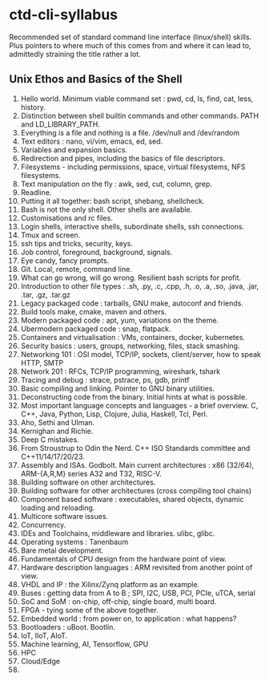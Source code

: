 # ctd-cli-syllabus
Recommended set of standard command line interface (linux/shell) skills.  Plus pointers to where
much of this comes from and where it can lead to, admittedly straining the title rather a lot.

## Unix Ethos and Basics of the Shell

1. Hello world.  Minimum viable command set : pwd, cd, ls, find, cat, less, history.
2. Distinction between shell builtin commands and other commands.  PATH and LD_LIBRARY_PATH.
3. Everything is a file and nothing is a file.  /dev/null and /dev/random
4. Text editors : nano, vi/vim, emacs, ed, sed.
5. Variables and expansion basics.
6. Redirection and pipes, including the basics of file descriptors.
7. Filesystems - including permissions, space, virtual filesystems, NFS filesystems.
8. Text manipulation on the fly : awk, sed, cut, column, grep.
9. Readline.
10. Putting it all together: bash script, shebang, shellcheck.
11. Bash is not the only shell.  Other shells are available.
12. Customisations and rc files.
13. Login shells, interactive shells, subordinate shells, ssh connections.
14. Tmux and screen.
15. ssh tips and tricks, security, keys.
16. Job control, foreground, background, signals.
17. Eye candy, fancy prompts.
18. Git.  Local, remote, command line.
19. What can go wrong, will go wrong.  Resilient bash scripts for profit.
20. Introduction to other file types : .sh, .py, .c, .cpp, .h, .o, .a, .so, .java, .jar, .tar, .gz, .tar.gz
21. Legacy packaged code : tarballs, GNU make, autoconf and friends.
22. Build tools make, cmake, maven and others.
23. Modern packaged code : apt, yum, variations on the theme.
24. Ubermodern packaged code : snap, flatpack.
25. Containers and virtualisation : VMs, containers, docker, kubernetes.
26. Security basics : users, groups, networking, files, stack smashing.
27. Networking 101 : OSI model, TCP/IP, sockets, client/server, how to speak HTTP, SMTP
28. Network 201 : RFCs, TCP/IP programming, wireshark, tshark
29. Tracing and debug : strace, pstrace, ps, gdb, printf
30. Basic compiling and linking. Pointer to GNU binary utilities.
31. Deconstructing code from the binary.  Initial hints at what is possible.
32. Most important language concepts and languages - a brief overview.  C, C++, Java, Python, Lisp, Clojure, Julia, Haskell, Tcl, Perl.
33. Aho, Sethi and Ulman.
34. Kernighan and Richie.
35. Deep C mistakes.
36. From Stroustrup to Odin the Nerd.  C++ ISO Standards committee and C++11/14/17/20/23.
37. Assembly and ISAs.   Godbolt.  Main current architectures : x86 (32/64), ARM-{A,R,M} series A32 and T32, RISC-V.
38. Building software on other architectures.
39. Building software for other architectures (cross compiling tool chains)
40. Component based software : executables, shared objects, dynamic loading and reloading.
41. Multicore software issues.
42. Concurrency.
43. IDEs and Toolchains, middleware and libraries.  ulibc, glibc.
44. Operating systems : Tanenbaum
45. Bare metal development.
46. Fundamentals of CPU design from the hardware point of view.
47. Hardware description languages : ARM revisited from another point of view.
48. VHDL and IP : the Xilinx/Zynq platform as an example.
49. Buses : getting data from A to B ; SPI, I2C, USB, PCI, PCIe, uTCA, serial
50. SoC and SoM : on-chip, off-chip, single board, multi board.
51. FPGA - tying some of the above together.
52. Embedded world : from power on, to application : what happens?
53. Bootloaders : uBoot.  Bootlin.
54. IoT, IIoT, AIoT.
55. Machine learning, AI, Tensorflow, GPU
56. HPC
57. Cloud/Edge
58. 
